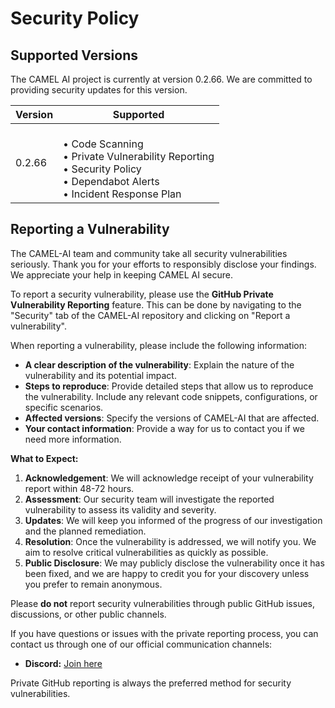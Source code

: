 # Security Policy

## Supported Versions

The CAMEL AI project is currently at version 0.2.66. We are committed to providing security updates for this version.

| Version | Supported |
| ------- | -------- |
| 0.2.66  | <br>• Code Scanning<br>• Private Vulnerability Reporting<br>• Security Policy<br>• Dependabot Alerts<br>• Incident Response Plan |


## Reporting a Vulnerability

The CAMEL-AI team and community take all security vulnerabilities seriously. Thank you for your efforts to responsibly disclose your findings. We appreciate your help in keeping CAMEL AI secure.

To report a security vulnerability, please use the **GitHub Private Vulnerability Reporting** feature. This can be done by navigating to the "Security" tab of the CAMEL-AI repository and clicking on "Report a vulnerability".

When reporting a vulnerability, please include the following information:

*   **A clear description of the vulnerability**: Explain the nature of the vulnerability and its potential impact.
*   **Steps to reproduce**: Provide detailed steps that allow us to reproduce the vulnerability. Include any relevant code snippets, configurations, or specific scenarios.
*   **Affected versions**: Specify the versions of CAMEL-AI that are affected.
*   **Your contact information**: Provide a way for us to contact you if we need more information.

**What to Expect:**

1.  **Acknowledgement**: We will acknowledge receipt of your vulnerability report within 48-72 hours.
2.  **Assessment**: Our security team will investigate the reported vulnerability to assess its validity and severity.
3.  **Updates**: We will keep you informed of the progress of our investigation and the planned remediation.
4.  **Resolution**: Once the vulnerability is addressed, we will notify you. We aim to resolve critical vulnerabilities as quickly as possible.
5.  **Public Disclosure**: We may publicly disclose the vulnerability once it has been fixed, and we are happy to credit you for your discovery unless you prefer to remain anonymous.

Please **do not** report security vulnerabilities through public GitHub issues, discussions, or other public channels.

If you have questions or issues with the private reporting process, you can contact us through one of our official communication channels:

- **Discord:** [Join here](https://discord.camel-ai.org/)

Private GitHub reporting is always the preferred method for security vulnerabilities.
